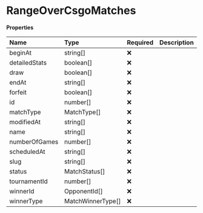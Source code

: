 # RangeOverCsgoMatches

**Properties**

| Name          | Type              | Required | Description |
| :------------ | :---------------- | :------- | :---------- |
| beginAt       | string[]          | ❌       |             |
| detailedStats | boolean[]         | ❌       |             |
| draw          | boolean[]         | ❌       |             |
| endAt         | string[]          | ❌       |             |
| forfeit       | boolean[]         | ❌       |             |
| id            | number[]          | ❌       |             |
| matchType     | MatchType[]       | ❌       |             |
| modifiedAt    | string[]          | ❌       |             |
| name          | string[]          | ❌       |             |
| numberOfGames | number[]          | ❌       |             |
| scheduledAt   | string[]          | ❌       |             |
| slug          | string[]          | ❌       |             |
| status        | MatchStatus[]     | ❌       |             |
| tournamentId  | number[]          | ❌       |             |
| winnerId      | OpponentId[]      | ❌       |             |
| winnerType    | MatchWinnerType[] | ❌       |             |

<!-- This file was generated by liblab | https://liblab.com/ -->
